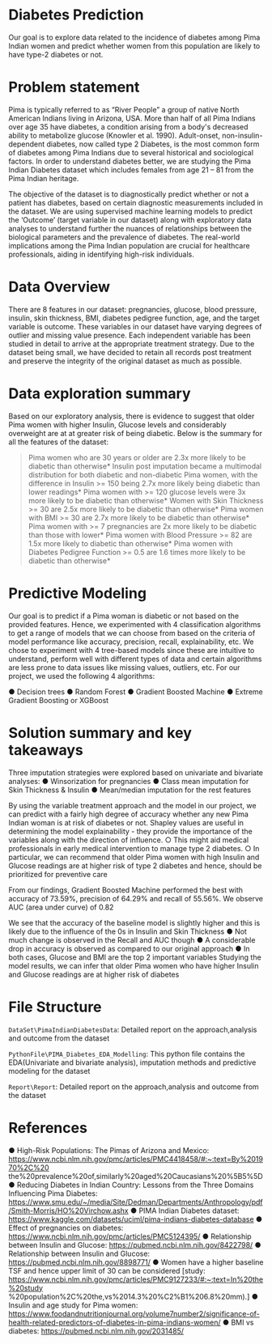 # Diabetes Prediction

Our goal is to explore data related to the incidence of diabetes among Pima Indian women and predict whether women from this population are likely to have type-2 diabetes or not.

# Problem statement

Pima is typically referred to as “River People” a group of native North American Indians living in Arizona, USA. More than half of all Pima Indians over age 35 have diabetes, a condition arising from a body's decreased ability to metabolize glucose (Knowler et al. 1990). Adult-onset, non-insulin-dependent diabetes, now called type 2 Diabetes, is the most common form of diabetes among Pima Indians due to several historical and sociological factors. In order to understand diabetes better, we are studying the Pima Indian Diabetes dataset which includes females from age 21 – 81 from the Pima Indian heritage. 

The objective of the dataset is to diagnostically predict whether or not a patient has diabetes, based on certain diagnostic measurements included in the dataset. We are using supervised machine learning models to predict the ‘Outcome’ (target variable in our dataset) along with exploratory data analyses to understand further the nuances of relationships between the biological parameters and the prevalence of diabetes. The real-world implications among the Pima Indian population are crucial for healthcare professionals, aiding in identifying high-risk individuals.

# Data Overview

There are 8 features in our dataset: pregnancies, glucose, blood pressure, insulin, skin thickness, BMI, diabetes pedigree function, age, and the target variable is outcome. These variables in our dataset have varying degrees of outlier and missing value presence. Each independent variable has been studied in detail to arrive at the appropriate treatment strategy. Due to the dataset being small, we have decided to retain all records post treatment and preserve the integrity of the original dataset as much as possible.

# Data exploration summary

Based on our exploratory analysis, there is evidence to suggest that older Pima women with higher Insulin, Glucose levels and considerably overweight are at at greater risk of being diabetic. Below is the summary for all the features of the dataset:

> Pima women who are 30 years or older are 2.3x more likely to be diabetic than otherwise*
> Insulin post imputation became a multimodal distribution for both diabetic and non-diabetic Pima women, with the difference in Insulin >= 150 being 2.7x more likely being diabetic than lower readings* 
> Pima women with >= 120 glucose levels were 3x more likely to be diabetic than otherwise*
> Women with Skin Thickness >= 30 are 2.5x more likely to be diabetic than otherwise*
> Pima women with BMI >= 30 are 2.7x more likely to be diabetic than otherwise*
> Pima women with >= 7 pregnancies are 2x more likely to be diabetic than those with lower*
> Pima women with Blood Pressure >= 82 are 1.5x more likely to diabetic than otherwise*
> Pima women with Diabetes Pedigree Function >= 0.5 are 1.6 times more likely to be diabetic than otherwise*

# Predictive Modeling

Our goal is to predict if a Pima woman is diabetic or not based on the provided features. Hence, we experimented with 4 classification algorithms to get a range of models that we can choose from based on the criteria of model performance like accuracy, precision, recall, explainability, etc. We chose to experiment with 4 tree-based models since these are intuitive to understand, perform well with different types of data and certain algorithms are less prone to data issues like missing values, outliers, etc. For our project, we used the following 4 algorithms: 

● Decision trees
● Random Forest 
● Gradient Boosted Machine 
● Extreme Gradient Boosting or XGBoost

# Solution summary and key takeaways

Three imputation strategies were explored based on univariate and bivariate analyses: 
● Winsorization for pregnancies
● Class mean imputation for Skin Thickness & Insulin
● Mean/median imputation for the rest features

By using the variable treatment approach and the model in our project, we can predict with a fairly high degree of accuracy whether any new Pima Indian woman is at risk of diabetes or not. Shapley values are useful in determining the model explainability - they provide the importance of the variables along with the direction of influence.
    ○ This might aid medical professionals in early medical intervention to manage type 
        2 diabetes.
    ○ In particular, we can recommend that older Pima women with high Insulin and 
        Glucose readings are at higher risk of type 2 diabetes and hence, should be 
        prioritized for preventive care

From our findings, Gradient Boosted Machine performed the best with accuracy of 73.59%, precision of 64.29% and recall of 55.56%. We observe AUC (area under curve) of 0.82

We see that the accuracy of the baseline model is slightly higher and this is likely due to the 
influence of the 0s in Insulin and Skin Thickness
● Not much change is observed in the Recall and AUC though
● A considerable drop in accuracy is observed as compared to our original approach
● In both cases, Glucose and BMI are the top 2 important variables
Studying the model results, we can infer that older Pima women who have higher Insulin and Glucose readings are at higher risk of diabetes 


# File Structure

`DataSet\PimaIndianDiabetesData`: Detailed report on the approach,analysis and outcome from the dataset

`PythonFile\PIMA_Diabetes_EDA_Modelling`: This python file contains the EDA(Univariate and bivariate analysis), imputation methods and predictive modeling for the dataset

`Report\Report`: Detailed report on the approach,analysis and outcome from the dataset


# References

● High-Risk Populations: The Pimas of Arizona and Mexico:
https://www.ncbi.nlm.nih.gov/pmc/articles/PMC4418458/#:~:text=By%201970%2C%20
the%20prevalence%20of,similarly%20aged%20Caucasians%20%5B5%5D
● Reducing Diabetes in Indian Country: Lessons from the Three Domains Influencing Pima 
Diabetes:
https://www.smu.edu/~/media/Site/Dedman/Departments/Anthropology/pdf/Smith-Morris/HO%20Virchow.ashx
● PIMA Indian Diabetes dataset: https://www.kaggle.com/datasets/uciml/pima-indians-diabetes-database
● Effect of pregnancies on diabetes:
https://www.ncbi.nlm.nih.gov/pmc/articles/PMC5124395/
● Relationship between Insulin and Glucose: https://pubmed.ncbi.nlm.nih.gov/8422798/
● Relationship between Insulin and Glucose: https://pubmed.ncbi.nlm.nih.gov/8898771/
● Women have a higher baseline TSF and hence upper limit of 30 can be considered [study: 
https://www.ncbi.nlm.nih.gov/pmc/articles/PMC9127233/#:~:text=In%20the%20study
%20population%2C%20the,vs%2014.3%20%C2%B1%206.8%20mm).] 
● Insulin and age study for Pima women: 
https://www.foodandnutritionjournal.org/volume7number2/significance-of-health-related-predictors-of-diabetes-in-pima-indians-women/
● BMI vs diabetes: https://pubmed.ncbi.nlm.nih.gov/2031485/